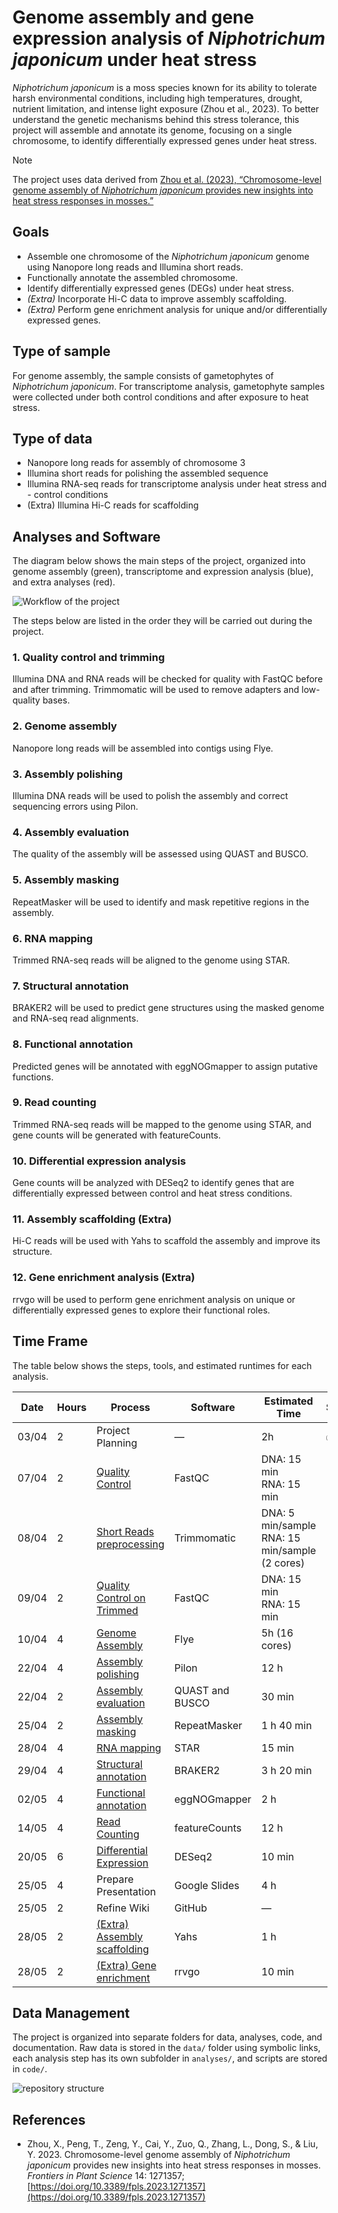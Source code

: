 # Genome assembly and gene expression analysis of *Niphotrichum japonicum* under heat stress

*Niphotrichum japonicum* is a moss species known for its ability to tolerate harsh environmental conditions, including high temperatures, drought, nutrient limitation, and intense light exposure (Zhou et al., 2023). To better understand the genetic mechanisms behind this stress tolerance, this project will assemble and annotate its genome, focusing on a single chromosome, to identify differentially expressed genes under heat stress.


> [!NOTE]
> The project uses data derived from [Zhou et al. (2023), “Chromosome-level genome assembly of *Niphotrichum japonicum* provides new insights into heat stress responses in mosses.”](#references)

## Goals

- Assemble one chromosome of the *Niphotrichum japonicum* genome using Nanopore long reads and Illumina short reads.  
- Functionally annotate the assembled chromosome.  
- Identify differentially expressed genes (DEGs) under heat stress.  
- *(Extra)* Incorporate Hi-C data to improve assembly scaffolding.  
- *(Extra)* Perform gene enrichment analysis for unique and/or differentially expressed genes.


## Type of sample

For genome assembly, the sample consists of gametophytes of *Niphotrichum japonicum*. For transcriptome analysis, gametophyte samples were collected under both control conditions and after exposure to heat stress.

## Type of data

- Nanopore long reads for assembly of chromosome 3
- Illumina short reads for polishing the assembled sequence
- Illumina RNA-seq reads for transcriptome analysis under heat stress and - control conditions
- (Extra) Illumina Hi-C reads for scaffolding

## Analyses and Software

The diagram below shows the main steps of the project, organized into genome assembly (green), transcriptome and expression analysis (blue), and extra analyses (red).

![Workflow of the project](/docs/images/workflow.jpeg)

The steps below are listed in the order they will be carried out during the project.

### 1. Quality control and trimming
Illumina DNA and RNA reads will be checked for quality with FastQC before and after trimming. Trimmomatic will be used to remove adapters and low-quality bases.

### 2. Genome assembly
Nanopore long reads will be assembled into contigs using Flye.

### 3. Assembly polishing
Illumina DNA reads will be used to polish the assembly and correct sequencing errors using Pilon.

### 4. Assembly evaluation
The quality of the assembly will be assessed using QUAST and BUSCO.

### 5. Assembly masking
RepeatMasker will be used to identify and mask repetitive regions in the assembly.

### 6. RNA mapping
Trimmed RNA-seq reads will be aligned to the genome using STAR.

### 7. Structural annotation
BRAKER2 will be used to predict gene structures using the masked genome and RNA-seq read alignments.

### 8. Functional annotation
Predicted genes will be annotated with eggNOGmapper to assign putative functions.

### 9. Read counting
Trimmed RNA-seq reads will be mapped to the genome using STAR, and gene counts will be generated with featureCounts.

### 10. Differential expression analysis
Gene counts will be analyzed with DESeq2 to identify genes that are differentially expressed between control and heat stress conditions.

### 11. Assembly scaffolding (Extra)
Hi-C reads will be used with Yahs to scaffold the assembly and improve its structure.

### 12. Gene enrichment analysis (Extra)
rrvgo will be used to perform gene enrichment analysis on unique or differentially expressed genes to explore their functional roles.

## Time Frame
The table below shows the steps, tools, and estimated runtimes for each analysis.

| Date   | Hours | Process                     | Software         | Estimated Time                     | Status     |
|--------|-------|-----------------------------|------------------|------------------------------------|------------|
| 03/04  | 2     | Project Planning            | —                | 2h                                 | :white_check_mark:         |
| 07/04  | 2     | [Quality Control](#1-quality-control-and-trimming)             | FastQC           | DNA: 15 min<br>RNA: 15 min         |            |
| 08/04  | 2     | [Short Reads preprocessing](#1-quality-control-and-trimming)    | Trimmomatic      | DNA: 5 min/sample<br>RNA: 15 min/sample (2 cores) |            |
| 09/04  | 2     | [Quality Control on Trimmed](#1-quality-control-and-trimming)   | FastQC           | DNA: 15 min<br>RNA: 15 min         |            |
| 10/04  | 4     | [Genome Assembly](#2-genome-assembly)             | Flye             | 5h (16 cores)                      |            |
| 22/04  | 4     | [Assembly polishing](#3-assembly-polishing)          | Pilon            | 12 h                               |            |
| 22/04  | 2     | [Assembly evaluation](#4-assembly-evaluation)         | QUAST and BUSCO  | 30 min                             |            |
| 25/04  | 2     | [Assembly masking](#5-assembly-masking)            | RepeatMasker     | 1 h 40 min                         |            |
| 28/04  | 4     | [RNA mapping](#6-rna-mapping)                 | STAR             | 15 min                             |            |
| 29/04  | 4     | [Structural annotation](#7-structural-annotation)       | BRAKER2          | 3 h 20 min                         |            |
| 02/05  | 4     | [Functional annotation](#8-functional-annotation)       | eggNOGmapper     | 2 h                                |            |
| 14/05  | 4     | [Read Counting](#9-read-counting)               | featureCounts    | 12 h                               |            |
| 20/05  | 6     | [Differential Expression](#10-differential-expression-analysis)     | DESeq2           | 10 min                             |            |
| 25/05  | 4     | Prepare Presentation        | Google Slides    | 4 h                                |            |
| 25/05  | 2     | Refine Wiki                 | GitHub           | —                                  |            |
| 28/05  | 2     | [(Extra) Assembly scaffolding](#11-assembly-scaffolding-extra)| Yahs             | 1 h                                |            |
| 28/05  | 2     | [(Extra) Gene enrichment](#12-gene-enrichment-analysis-extra)     | rrvgo            | 10 min                             |            |

## Data Management
The project is organized into separate folders for data, analyses, code, and documentation. Raw data is stored in the `data/` folder using symbolic links, each analysis step has its own subfolder in `analyses/`, and scripts are stored in `code/`.

![repository structure](/docs/images/folder_structure.png)

## References
- Zhou, X., Peng, T., Zeng, Y., Cai, Y., Zuo, Q., Zhang, L., Dong, S., & Liu, Y. 2023. Chromosome-level genome assembly of *Niphotrichum japonicum* provides new insights into heat stress responses in mosses. *Frontiers in Plant Science* 14: 1271357; [https://doi.org/10.3389/fpls.2023.1271357](https://doi.org/10.3389/fpls.2023.1271357)

